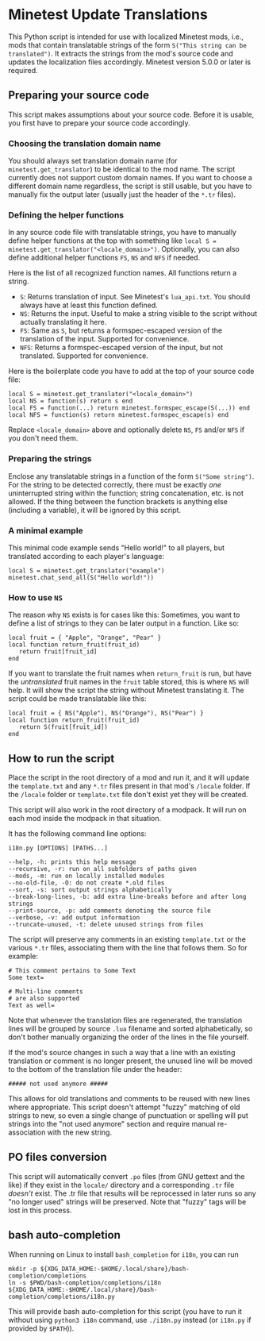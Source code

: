# Minetest Update Translations

This Python script is intended for use with localized Minetest mods, i.e., mods that contain translatable strings of the form `S("This string can be translated")`. It extracts the strings from the mod's source code and updates the localization files accordingly. Minetest version 5.0.0 or later is required.

## Preparing your source code

This script makes assumptions about your source code. Before it is usable, you first have to prepare your source code accordingly.

### Choosing the translation domain name

You should always set translation domain name (for `minetest.get_translator`) to be identical to the mod name. The script currently does not support custom domain names. If you want to choose a different domain name regardless, the script is still usable, but you have to manually fix the output later (usually just the header of the `*.tr` files).

### Defining the helper functions

In any source code file with translatable strings, you have to manually define helper functions at the top with something like `local S = minetest.get_translator("<locale_domain>")`. Optionally, you can also define additional helper functions `FS`, `NS` and `NFS` if needed.

Here is the list of all recognized function names. All functions return a string.

* `S`: Returns translation of input. See Minetest's `lua_api.txt`. You should always have at least this function defined.
* `NS`: Returns the input. Useful to make a string visible to the script without actually translating it here.
* `FS`: Same as `S`, but returns a formspec-escaped version of the translation of the input. Supported for convenience.
* `NFS`: Returns a formspec-escaped version of the input, but not translated. Supported for convenience.

Here is the boilerplate code you have to add at the top of your source code file:

    local S = minetest.get_translator("<locale_domain>")
    local NS = function(s) return s end
    local FS = function(...) return minetest.formspec_escape(S(...)) end
    local NFS = function(s) return minetest.formspec_escape(s) end

Replace `<locale_domain>` above and optionally delete `NS`, `FS` and/or `NFS` if you don't need them.

### Preparing the strings

Enclose any translatable strings in a function of the form `S("Some string")`. For the string to be detected correctly, there must be exactly *one* uninterrupted string within the function; string concatenation, etc. is not allowed. If the thing between the function brackets is anything else (including a variable), it will be ignored by this script.

### A minimal example

This minimal code example sends "Hello world!" to all players, but translated according to each player's language:

    local S = minetest.get_translator("example")
    minetest.chat_send_all(S("Hello world!"))

### How to use `NS`

The reason why `NS` exists is for cases like this: Sometimes, you want to define a list of strings to they can be later output in a function. Like so:

    local fruit = { "Apple", "Orange", "Pear" }
    local function return_fruit(fruit_id)
       return fruit[fruit_id]
    end

If you want to translate the fruit names when `return_fruit` is run, but have the *untranslated* fruit names in the `fruit` table stored, this is where `NS` will help. It will show the script the string without Minetest translating it. The script could be made translatable like this:

    local fruit = { NS("Apple"), NS("Orange"), NS("Pear") }
    local function return_fruit(fruit_id)
       return S(fruit[fruit_id])
    end

## How to run the script

Place the script in the root directory of a mod and run it, and it will update the `template.txt` and any `*.tr` files present in that mod's `/locale` folder. If the `/locale` folder or `template.txt` file don't exist yet they will be created.

This script will also work in the root directory of a modpack. It will run on each mod inside the modpack in that situation.

It has the following command line options:

    i18n.py [OPTIONS] [PATHS...]

    --help, -h: prints this help message
    --recursive, -r: run on all subfolders of paths given
    --mods, -m: run on locally installed modules
    --no-old-file, -O: do not create *.old files
    --sort, -s: sort output strings alphabetically
    --break-long-lines, -b: add extra line-breaks before and after long strings
    --print-source, -p: add comments denoting the source file
    --verbose, -v: add output information
    --truncate-unused, -t: delete unused strings from files

The script will preserve any comments in an existing `template.txt` or the various `*.tr` files, associating them with the line that follows them. So for example:

    # This comment pertains to Some Text
    Some text=
    
    # Multi-line comments
    # are also supported
    Text as well=

Note that whenever the translation files are regenerated, the translation lines will be grouped by source `.lua` filename and sorted alphabetically, so don't bother manually organizing the order of the lines in the file yourself.

If the mod's source changes in such a way that a line with an existing translation or comment is no longer present, the unused line will be moved to the bottom of the translation file under the header:

    ##### not used anymore #####

This allows for old translations and comments to be reused with new lines where appropriate. This script doesn't attempt "fuzzy" matching of old strings to new, so even a single change of punctuation or spelling will put strings into the "not used anymore" section and require manual re-association with the new string.

## PO files conversion

This script will automatically convert `.po` files (from GNU gettext and the like)
if they exist in the `locale/` directory and a corresponding `.tr` file
*doesn't* exist. The .tr file that results will be reprocessed in
later runs so any "no longer used" strings will be preserved.
Note that "fuzzy" tags will be lost in this process.

## bash auto-completion

When running on Linux to install `bash_completion` for `i18n`, you can run

    mkdir -p ${XDG_DATA_HOME:-$HOME/.local/share}/bash-completion/completions
    ln -s $PWD/bash-completion/completions/i18n ${XDG_DATA_HOME:-$HOME/.local/share}/bash-completion/completions/i18n.py

This will provide bash auto-completion for this script (you have to run it without using `python3 i18n` command, use `./i18n.py` instead (or `i18n.py` if provided by `$PATH`)).
